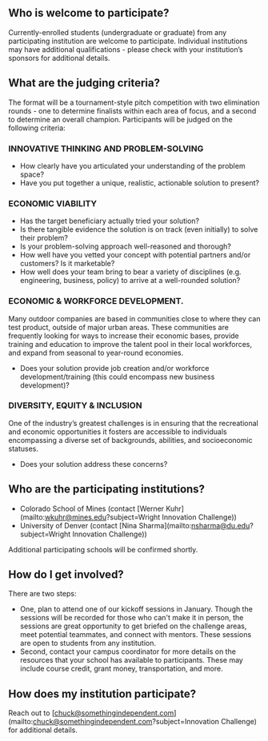 ## Who is welcome to participate?
Currently-enrolled students (undergraduate or graduate) from any participating institution are welcome to participate. Individual institutions may have additional qualifications - please check with your institution’s sponsors for additional details.

## What are the judging criteria?
The format will be a tournament-style pitch competition with two elimination rounds - one to determine finalists within each area of focus, and a second to determine an overall champion. Participants will be judged on the following criteria:

### INNOVATIVE THINKING AND PROBLEM-SOLVING
- How clearly have you articulated your understanding of the problem space?
- Have you put together a unique, realistic, actionable solution to present? 

### ECONOMIC VIABILITY
- Has the target beneficiary actually tried your solution?
- Is there tangible evidence the solution is on track (even initially) to solve their problem?
- Is your problem-solving approach well-reasoned and thorough?
- How well have you vetted your concept with potential partners and/or customers? Is it marketable?
- How well does your team bring to bear a variety of disciplines (e.g. engineering, business, policy) to arrive at a well-rounded solution?

### ECONOMIC & WORKFORCE DEVELOPMENT.
Many outdoor companies are based in communities close to where they can test product, outside of major urban areas. These communities are frequently looking for ways to increase their economic bases, provide training and education to improve the talent pool in their local workforces, and expand from seasonal to year-round economies. 
- Does your solution provide job creation and/or workforce development/training (this could encompass new business development)?   

### DIVERSITY, EQUITY & INCLUSION
One of the industry’s greatest challenges is in ensuring that the recreational and economic opportunities it fosters are accessible to individuals encompassing a diverse set of backgrounds, abilities, and socioeconomic statuses.  
- Does your solution address these concerns?

## Who are the participating institutions?
- Colorado School of Mines (contact [Werner Kuhr](mailto:wkuhr@mines.edu?subject=Wright Innovation Challenge))
- University of Denver (contact [Nina Sharma](mailto:nsharma@du.edu?subject=Wright Innovation Challenge))

Additional participating schools will be confirmed shortly.

## How do I get involved?
There are two steps:
- One, plan to attend one of our kickoff sessions in January. Though the
  sessions will be recorded for those who can't make it in person, the sessions
  are great opportunity to get briefed on the challenge areas, meet potential
  teammates, and connect with mentors. These sessions are open to students from
  any institution.
- Second, contact your campus coordinator for more details on the resources that
  your school has available to participants. These may include course credit,
  grant money, transportation, and more.

## How does my institution participate?
Reach out to [chuck@somethingindependent.com](mailto:chuck@somethingindependent.com?subject=Innovation Challenge) for additional details.
